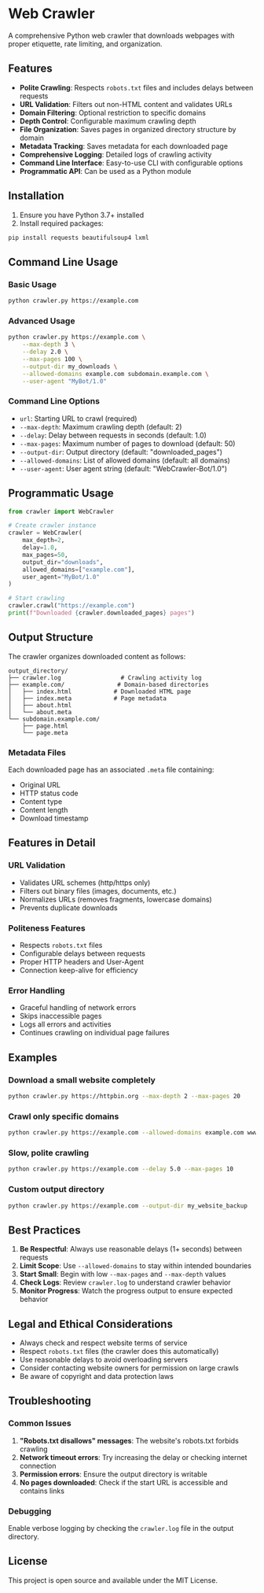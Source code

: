 # Web Crawler

A comprehensive Python web crawler that downloads webpages with proper etiquette, rate limiting, and organization.

## Features

- **Polite Crawling**: Respects `robots.txt` files and includes delays between requests
- **URL Validation**: Filters out non-HTML content and validates URLs
- **Domain Filtering**: Optional restriction to specific domains
- **Depth Control**: Configurable maximum crawling depth
- **File Organization**: Saves pages in organized directory structure by domain
- **Metadata Tracking**: Saves metadata for each downloaded page
- **Comprehensive Logging**: Detailed logs of crawling activity
- **Command Line Interface**: Easy-to-use CLI with configurable options
- **Programmatic API**: Can be used as a Python module

## Installation

1. Ensure you have Python 3.7+ installed
2. Install required packages:
```bash
pip install requests beautifulsoup4 lxml
```

## Command Line Usage

### Basic Usage
```bash
python crawler.py https://example.com
```

### Advanced Usage
```bash
python crawler.py https://example.com \
    --max-depth 3 \
    --delay 2.0 \
    --max-pages 100 \
    --output-dir my_downloads \
    --allowed-domains example.com subdomain.example.com \
    --user-agent "MyBot/1.0"
```

### Command Line Options

- `url`: Starting URL to crawl (required)
- `--max-depth`: Maximum crawling depth (default: 2)
- `--delay`: Delay between requests in seconds (default: 1.0)
- `--max-pages`: Maximum number of pages to download (default: 50)
- `--output-dir`: Output directory (default: "downloaded_pages")
- `--allowed-domains`: List of allowed domains (default: all domains)
- `--user-agent`: User agent string (default: "WebCrawler-Bot/1.0")

## Programmatic Usage

```python
from crawler import WebCrawler

# Create crawler instance
crawler = WebCrawler(
    max_depth=2,
    delay=1.0,
    max_pages=50,
    output_dir="downloads",
    allowed_domains=["example.com"],
    user_agent="MyBot/1.0"
)

# Start crawling
crawler.crawl("https://example.com")
print(f"Downloaded {crawler.downloaded_pages} pages")
```

## Output Structure

The crawler organizes downloaded content as follows:

```
output_directory/
├── crawler.log                 # Crawling activity log
├── example.com/               # Domain-based directories
│   ├── index.html            # Downloaded HTML page
│   ├── index.meta            # Page metadata
│   ├── about.html
│   └── about.meta
└── subdomain.example.com/
    ├── page.html
    └── page.meta
```

### Metadata Files

Each downloaded page has an associated `.meta` file containing:
- Original URL
- HTTP status code
- Content type
- Content length
- Download timestamp

## Features in Detail

### URL Validation
- Validates URL schemes (http/https only)
- Filters out binary files (images, documents, etc.)
- Normalizes URLs (removes fragments, lowercase domains)
- Prevents duplicate downloads

### Politeness Features
- Respects `robots.txt` files
- Configurable delays between requests
- Proper HTTP headers and User-Agent
- Connection keep-alive for efficiency

### Error Handling
- Graceful handling of network errors
- Skips inaccessible pages
- Logs all errors and activities
- Continues crawling on individual page failures

## Examples

### Download a small website completely
```bash
python crawler.py https://httpbin.org --max-depth 2 --max-pages 20
```

### Crawl only specific domains
```bash
python crawler.py https://example.com --allowed-domains example.com www.example.com
```

### Slow, polite crawling
```bash
python crawler.py https://example.com --delay 5.0 --max-pages 10
```

### Custom output directory
```bash
python crawler.py https://example.com --output-dir my_website_backup
```

## Best Practices

1. **Be Respectful**: Always use reasonable delays (1+ seconds) between requests
2. **Limit Scope**: Use `--allowed-domains` to stay within intended boundaries
3. **Start Small**: Begin with low `--max-pages` and `--max-depth` values
4. **Check Logs**: Review `crawler.log` to understand crawler behavior
5. **Monitor Progress**: Watch the progress output to ensure expected behavior

## Legal and Ethical Considerations

- Always check and respect website terms of service
- Respect `robots.txt` files (the crawler does this automatically)
- Use reasonable delays to avoid overloading servers
- Consider contacting website owners for permission on large crawls
- Be aware of copyright and data protection laws

## Troubleshooting

### Common Issues

1. **"Robots.txt disallows" messages**: The website's robots.txt forbids crawling
2. **Network timeout errors**: Try increasing the delay or checking internet connection
3. **Permission errors**: Ensure the output directory is writable
4. **No pages downloaded**: Check if the start URL is accessible and contains links

### Debugging

Enable verbose logging by checking the `crawler.log` file in the output directory.

## License

This project is open source and available under the MIT License.